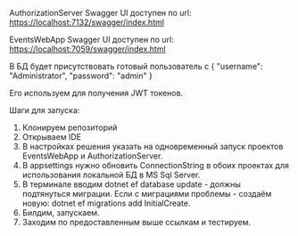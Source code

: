 AuthorizationServer Swagger UI доступен по url: [https://localhost:7132/swagger/index.html](https://localhost:7086/swagger/index.html)

EventsWebApp Swagger UI доступен по url: [https://localhost:7059/swagger/index.html](https://localhost:7054/swagger/index.html)

В БД будет присутствовать готовый пользователь с
{
  "username": "Administrator",
  "password": "admin"
}

Его используем для получения JWT токенов.

Шаги для запуска:
1. Клонируем репозиторий
2. Открываем IDE
3. В настройках решения указать на одновременный запуск проектов EventsWebApp и AuthorizationServer.
4. В appsettings нужно обновить ConnectionString в обоих проектах для использования локальной БД в MS Sql Server.
5. В терминале вводим dotnet ef database update - должны подтянуться миграции. Если с миграциями проблемы - создаём новую: dotnet ef migrations add InitialCreate.
6. Билдим, запускаем.
7. Заходим по предоставленным выше ссылкам и тестируем.
